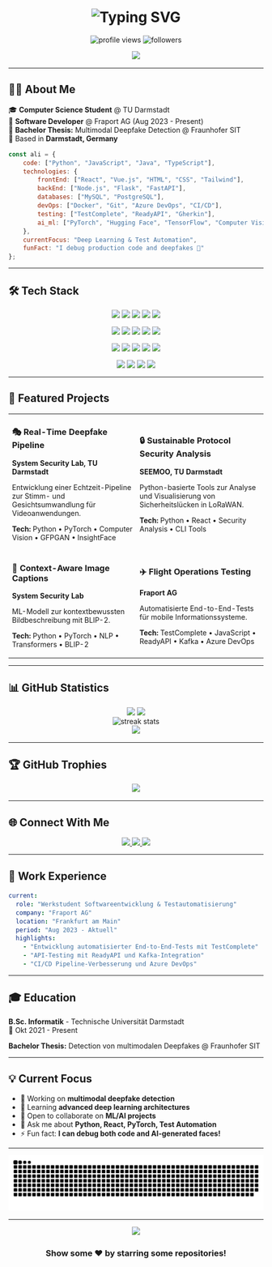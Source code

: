 <h1 align="center">
  <img src="https://readme-typing-svg.herokuapp.com?font=Fira+Code&weight=600&size=28&duration=3000&pause=1000&color=3B82F6&center=true&vCenter=true&width=600&lines=Hi+there!+%F0%9F%91%8B+I'm+Ali;Computer+Science+Student;Software+Developer;ML+%26+AI+Enthusiast" alt="Typing SVG" />
</h1>

<p align="center">
  <img src="https://komarev.com/ghpvc/?username=Ali-Shariati-Najafabadi&label=Profile%20views&color=0e75b6&style=flat" alt="profile views" />
  <img src="https://img.shields.io/github/followers/Ali-Shariati-Najafabadi?label=Followers&style=social" alt="followers" />
</p>

<div align="center">
  <img src="https://user-images.githubusercontent.com/74038190/212284100-561aa473-3905-4a80-b561-0d28506553ee.gif" width="800" />
</div>

---

## 👨‍💻 About Me

🎓 **Computer Science Student** @ TU Darmstadt  
💼 **Software Developer** @ Fraport AG (Aug 2023 - Present)  
🔬 **Bachelor Thesis:** Multimodal Deepfake Detection @ Fraunhofer SIT    
📍 Based in **Darmstadt, Germany**
```javascript
const ali = {
    code: ["Python", "JavaScript", "Java", "TypeScript"],
    technologies: {
        frontEnd: ["React", "Vue.js", "HTML", "CSS", "Tailwind"],
        backEnd: ["Node.js", "Flask", "FastAPI"],
        databases: ["MySQL", "PostgreSQL"],
        devOps: ["Docker", "Git", "Azure DevOps", "CI/CD"],
        testing: ["TestComplete", "ReadyAPI", "Gherkin"],
        ai_ml: ["PyTorch", "Hugging Face", "TensorFlow", "Computer Vision", "NLP"]
    },
    currentFocus: "Deep Learning & Test Automation",
    funFact: "I debug production code and deepfakes 🤖"
};
```

---

## 🛠️ Tech Stack

<p align="center">
  <!-- Languages -->
  <img src="https://img.shields.io/badge/Python-3776AB?style=for-the-badge&logo=python&logoColor=white" />
  <img src="https://img.shields.io/badge/JavaScript-F7DF1E?style=for-the-badge&logo=javascript&logoColor=black" />
  <img src="https://img.shields.io/badge/Java-ED8B00?style=for-the-badge&logo=openjdk&logoColor=white" />
  <img src="https://img.shields.io/badge/TypeScript-007ACC?style=for-the-badge&logo=typescript&logoColor=white" />
  <img src="https://img.shields.io/badge/SQL-4479A1?style=for-the-badge&logo=mysql&logoColor=white" />
</p>

<p align="center">
  <!-- Frontend -->
  <img src="https://img.shields.io/badge/React-20232A?style=for-the-badge&logo=react&logoColor=61DAFB" />
  <img src="https://img.shields.io/badge/Vue.js-35495E?style=for-the-badge&logo=vue.js&logoColor=4FC08D" />
  <img src="https://img.shields.io/badge/Tailwind_CSS-38B2AC?style=for-the-badge&logo=tailwind-css&logoColor=white" />
  <img src="https://img.shields.io/badge/HTML5-E34F26?style=for-the-badge&logo=html5&logoColor=white" />
  <img src="https://img.shields.io/badge/CSS3-1572B6?style=for-the-badge&logo=css3&logoColor=white" />
</p>

<p align="center">
  <!-- Backend & Tools -->
  <img src="https://img.shields.io/badge/Node.js-43853D?style=for-the-badge&logo=node.js&logoColor=white" />
  <img src="https://img.shields.io/badge/Flask-000000?style=for-the-badge&logo=flask&logoColor=white" />
  <img src="https://img.shields.io/badge/FastAPI-009688?style=for-the-badge&logo=fastapi&logoColor=white" />
  <img src="https://img.shields.io/badge/Docker-2496ED?style=for-the-badge&logo=docker&logoColor=white" />
  <img src="https://img.shields.io/badge/Git-F05032?style=for-the-badge&logo=git&logoColor=white" />
</p>

<p align="center">
  <!-- AI/ML -->
  <img src="https://img.shields.io/badge/PyTorch-EE4C2C?style=for-the-badge&logo=pytorch&logoColor=white" />
  <img src="https://img.shields.io/badge/TensorFlow-FF6F00?style=for-the-badge&logo=tensorflow&logoColor=white" />
  <img src="https://img.shields.io/badge/Hugging%20Face-FFD21E?style=for-the-badge&logo=huggingface&logoColor=black" />
  <img src="https://img.shields.io/badge/Scikit--learn-F7931E?style=for-the-badge&logo=scikit-learn&logoColor=white" />
</p>

---

## 🚀 Featured Projects

<table>
<tr>
<td width="50%">

### 🎭 Real-Time Deepfake Pipeline
**System Security Lab, TU Darmstadt**

Entwicklung einer Echtzeit-Pipeline zur Stimm- und Gesichtsumwandlung für Videoanwendungen.

**Tech:** Python • PyTorch • Computer Vision • GFPGAN • InsightFace

</td>
<td width="50%">

### 🔒 Sustainable Protocol Security Analysis
**SEEMOO, TU Darmstadt**

Python-basierte Tools zur Analyse und Visualisierung von Sicherheitslücken in LoRaWAN.

**Tech:** Python • React • Security Analysis • CLI Tools

</td>
</tr>

<tr>
<td width="50%">

### 🧠 Context-Aware Image Captions
**System Security Lab**

ML-Modell zur kontextbewussten Bildbeschreibung mit BLIP-2.

**Tech:** Python • PyTorch • NLP • Transformers • BLIP-2

</td>
<td width="50%">

### ✈️ Flight Operations Testing
**Fraport AG**

Automatisierte End-to-End-Tests für mobile Informationssysteme.

**Tech:** TestComplete • JavaScript • ReadyAPI • Kafka • Azure DevOps

</td>
</tr>
</table>

---

## 📊 GitHub Statistics

<div align="center">
  <img height="180em" src="https://github-readme-stats.vercel.app/api?username=Ali-Shariati-Najafabadi&show_icons=true&theme=tokyonight&include_all_commits=true&count_private=true"/>
  <img height="180em" src="https://github-readme-stats.vercel.app/api/top-langs/?username=Ali-Shariati-Najafabadi&layout=compact&langs_count=8&theme=tokyonight"/>
</div>

<div align="center">
  <img src="https://github-readme-streak-stats.herokuapp.com/?user=Ali-Shariati-Najafabadi&theme=tokyonight" alt="streak stats"/>
</div>

<div align="center">
  <img src="https://github-readme-activity-graph.vercel.app/graph?username=Ali-Shariati-Najafabadi&theme=tokyo-night&hide_border=true" />
</div>

---

## 🏆 GitHub Trophies

<p align="center">
  <img src="https://github-profile-trophy.vercel.app/?username=Ali-Shariati-Najafabadi&theme=tokyonight&no-frame=true&no-bg=false&margin-w=4&row=1" />
</p>

---

## 🌐 Connect With Me

<p align="center">
  <a href="mailto:alishariaty0854@gmail.com">
    <img src="https://img.shields.io/badge/Email-D14836?style=for-the-badge&logo=gmail&logoColor=white" />
  </a>
  <a href="https://ali-shariati-najafabadi.github.io/">
    <img src="https://img.shields.io/badge/GitHub-100000?style=for-the-badge&logo=github&logoColor=white" />
  </a>
  <a href="https://www.linkedin.com/in/ali-shariati-najafabadi-b69063220/">
    <img src="https://img.shields.io/badge/LinkedIn-0077B5?style=for-the-badge&logo=linkedin&logoColor=white" />
  </a>
</p>

---

## 💼 Work Experience
```yaml
current:
  role: "Werkstudent Softwareentwicklung & Testautomatisierung"
  company: "Fraport AG"
  location: "Frankfurt am Main"
  period: "Aug 2023 - Aktuell"
  highlights:
    - "Entwicklung automatisierter End-to-End-Tests mit TestComplete"
    - "API-Testing mit ReadyAPI und Kafka-Integration"
    - "CI/CD Pipeline-Verbesserung und Azure DevOps"
```

---

## 🎓 Education

**B.Sc. Informatik** - Technische Universität Darmstadt  
📅 Okt 2021 - Present

**Bachelor Thesis:** Detection von multimodalen Deepfakes @ Fraunhofer SIT

---

## 💡 Current Focus

- 🔭 Working on **multimodal deepfake detection**
- 🌱 Learning **advanced deep learning architectures**
- 👯 Open to collaborate on **ML/AI projects**
- 💬 Ask me about **Python, React, PyTorch, Test Automation**
- ⚡ Fun fact: **I can debug both code and AI-generated faces!**

---

<div align="center">
  <img src="https://raw.githubusercontent.com/Platane/snk/output/github-contribution-grid-snake-dark.svg" alt="snake animation" />
</div>

---

<p align="center">
  <img src="https://capsule-render.vercel.app/api?type=waving&color=gradient&height=100&section=footer"/>
</p>

<div align="center">
  
### Show some ❤️ by starring some repositories!

</div>
